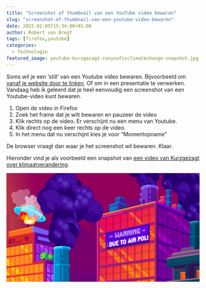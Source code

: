 ```yaml
---
title: "Screenshot of thumbnail van een YouTube video bewaren"
slug: "screenshot-of-thumbnail-van-een-youtube-video-bewaren"
date: 2022-02-05T15:34:00+01:00
author: Robert van Bregt
tags: [firefox,youtube]
categories:
  - Technologie
featured_image: youtube-kurzgezagt-canyoufixclimatechange-snapshot.jpg
---
```


Soms wil je een ‘still’ van een Youtube video bewaren. Bijvoorbeeld om [vanaf je website door te linken](https://www.zylstra.org/blog/2021/09/video-embeds-all-removed/). Of om in een presentatie te verwerken.
Vandaag heb ik geleerd dat je heel eenvoudig een screenshot van een Youtube-video kunt bewaren.

1. Open de video in Firefox
2. Zoek het frame dat je wilt bewaren en pauzeer de video
3. Klik rechts op de video. Er verschijnt nu een menu van Youtube.
4. Klik direct nog een keer rechts op de video.
5. In het menu dat nu verschijnt kies je voor “Momentopname”

De browser vraagt dan waar je het screenshot wil bewaren. Klaar.

Hieronder vind je als voorbeeld een snapshot van [een video van Kurzgezagt over klimaatverandering](https://www.youtube.com/watch?v=yiw6_JakZFc).

![youtube video snapshot](youtube-kurzgezagt-canyoufixclimatechange-snapshot.jpg)
